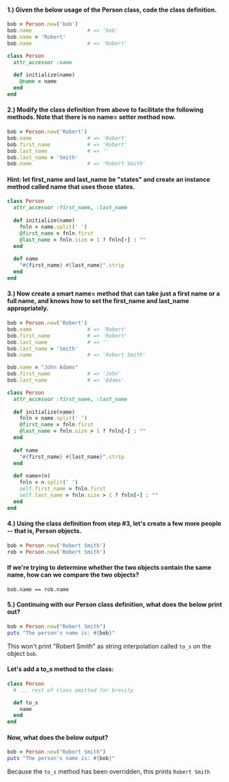 #### 1.) Given the below usage of the Person class, code the class definition.

```ruby
bob = Person.new('bob')
bob.name                  # => 'bob'
bob.name = 'Robert'
bob.name                  # => 'Robert'
```
```ruby
class Person
  attr_accessor :name
  
  def initialize(name)
    @name = name
  end
end
```

#### 2.) Modify the class definition from above to facilitate the following methods. Note that there is no name= setter method now.

```ruby
bob = Person.new('Robert')
bob.name                  # => 'Robert'
bob.first_name            # => 'Robert'
bob.last_name             # => ''
bob.last_name = 'Smith'
bob.name                  # => 'Robert Smith'
```
#### Hint: let first_name and last_name be "states" and create an instance method called name that uses those states.

```ruby
class Person
  attr_accessor :first_name, :last_name
  
  def initialize(name)
    fnln = name.split(' ')
    @first_name = fnln.first
    @last_name = fnln.size > 1 ? fnln[-] : ""
  end
  
  def name
    "#{first_name} #{last_name}".strip
  end
end
```

#### 3.) Now create a smart name= method that can take just a first name or a full name, and knows how to set the first_name and last_name appropriately.

```ruby
bob = Person.new('Robert')
bob.name                  # => 'Robert'
bob.first_name            # => 'Robert'
bob.last_name             # => ''
bob.last_name = 'Smith'
bob.name                  # => 'Robert Smith'

bob.name = "John Adams"
bob.first_name            # => 'John'
bob.last_name             # => 'Adams'
```

```ruby
class Person
  attr_accessor :first_name, :last_name
  
  def initialize(name)
    fnln = name.split(' ')
    @first_name = fnln.first
    @last_name = fnln.size > 1 ? fnln[-] : ""
  end
  
  def name
    "#{first_name} #{last_name}".strip
  end
  
  def name=(n)
    fnln = n.split(' ')
    self.first_name = fnln.first
    self.last_name = fnln.size > 1 ? fnln[-] : ""
  end
end
```

#### 4.) Using the class definition from step #3, let's create a few more people -- that is, Person objects.

```ruby
bob = Person.new('Robert Smith')
rob = Person.new('Robert Smith')
```
#### If we're trying to determine whether the two objects contain the same name, how can we compare the two objects?

`bob.name == rob.name`

#### 5.) Continuing with our Person class definition, what does the below print out?

```ruby
bob = Person.new("Robert Smith")
puts "The person's name is: #{bob}"
```

This won't print "Robert Smith" as string interpolation called `to_s` on the object `bob`.

#### Let's add a to_s method to the class:

```ruby
class Person
  # ... rest of class omitted for brevity

  def to_s
    name
  end
end
```
#### Now, what does the below output?

```ruby
bob = Person.new("Robert Smith")
puts "The person's name is: #{bob}"
```

Because the `to_s` method has been overridden, this prints `Robert Smith`
